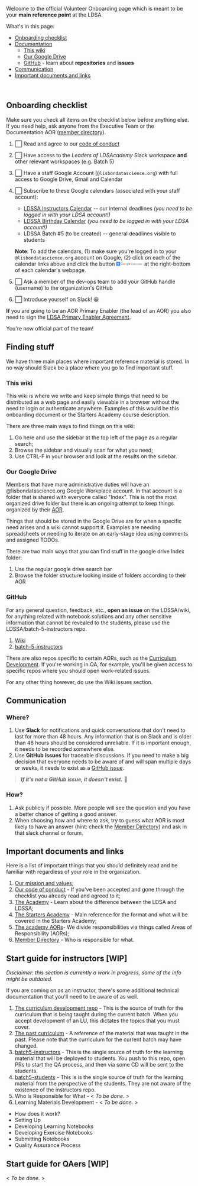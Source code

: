 Welcome to the official Volunteer Onboarding page which is meant to be your **main** **reference point** at the LDSA.

What's in this page:
- [Onboarding checklist](#onboarding-checklist)
- [Documentation](#finding-stuff)
   - [This wiki](#this-wiki)
   - [Our Google Drive](#our-google-drive)
   - [GitHub](#github) - learn about **repositories** and **issues**
- [Communication](#communication)
- [Important documents and links](#important-documents-and-links)

<br>

## Onboarding checklist

Make sure you check all items on the checklist below before anything else. If you need help, ask anyone from the Executive Team or the Documentation AOR ([member directory](https://github.com/LDSSA/wiki/wiki/Member-Directory)).

   1. ⬜️ Read and agree to our [code of conduct](https://github.com/LDSSA/wiki/wiki/Code-of-Conduct)

   2. ⬜️ Have access to the _Leaders of LDSAcademy_ Slack workspace **and** other relevant workspaces (e.g. Batch 5)
    
   3. ⬜️ Have a staff Google Account (`@lisbondatascience.org`) with full access to Google Drive, Gmail and Calendar

   4. ⬜️ Subscribe to these Google calendars (associated with your staff account):
      - [LDSSA Instructors Calendar](https://calendar.google.com/calendar/embed?src=c_oqhjbe9r3cv5kqkotkes373dog%40group.calendar.google.com&ctz=Europe%2FLisbon) -- our internal deadlines _(you need to be logged in with your LDSA account!)_
      - [LDSSA Birthday Calendar](https://calendar.google.com/calendar/embed?src=c_ki195gmib0aln8b8ipk6cg925c%40group.calendar.google.com&ctz=Europe%2FLisbon) _(you need to be logged in with your LDSA account!)_
      - LDSSA Batch #5 (to be created) -- general deadlines visible to students

      **Note**: To add the calendars, (1) make sure you're logged in to your `@lisbondatascience.org` account on Google, (2) click on each of the calendar links above and click the button <img src="assets/add_calendar_icon.png" width=15%> at the right-bottom of each calendar's webpage.

   5. ⬜️ Ask a member of the dev-ops team to add your GitHub handle (username) to the organization's GitHub

   6. ⬜️ Introduce yourself on Slack! 😀

**If** you are going to be an AOR Primary Enabler (the lead of an AOR) you also need to sign the [LDSA Primary Enabler Agreement](https://github.com/LDSSA/wiki/wiki/LDSA-Primary-Enabler-Agreement).

You're now official part of the team!



## Finding stuff

We have three main places where important reference material is stored. In no
way should Slack be a place where you go to find important stuff.

### This wiki

This wiki is where we write and keep simple things that need to be distributed
as a web page and easily viewable in a browser without the need to login or authenticate
anywhere. Examples of this would be this onboarding document or the Starters
Academy course description.

There are three main ways to find things on this wiki:

1. Go here and use the sidebar at the top left of the page as a regular search;
1. Browse the sidebar and visually scan for what you need;
1. Use CTRL-F in your browser and look at the results on the sidebar.

### Our Google Drive

Members that have more administrative duties will have an @lisbondatascience.org
Google Workplace account. In that account is a folder that is shared with everyone
called "Index". This is not the most organized drive folder but there is an
ongoing attempt to keep things organized by their [AOR](https://github.com/LDSSA/wiki/wiki/LDSA-Areas-of-Responsibility).

Things that should be stored in the Google Drive are for when a specific need
arises and a wiki cannot support it. Examples are needing spreadsheets or
needing to iterate on an early-stage idea using comments and assigned TODOs.

There are two main ways that you can find stuff in the google drive Index folder:

1. Use the regular google drive search bar
1. Browse the folder structure looking inside of folders according to their AOR

### GitHub

For any general question, feedback, etc.,  **open an issue** on the LDSSA/wiki, for anything related with notebook solutions and any other sensitive information that cannot be revealed to the students, please use the LDSSA/batch-5-instructors repo.
1. [Wiki](https://github.com/LDSSA/wiki)
2. [batch-5-instructors](https://github.com/LDSSA/batch-5-instructors)

There are also repos specific to certain AORs, such as the [Curriculum Development](https://github.com/LDSSA/curriculum-development). If you're working in QA, for example, you'll be given access to specific repos where you should open work-related issues.

For any other thing however, do use the Wiki issues section.

## Communication

### Where?
1. Use **Slack** for notifications and quick conversations that don't need to last
   for more than 48 hours. Any information that is on Slack and is older than
   48 hours should be considered unreliable. If it is important enough, it needs
   to be recorded somewhere else.
1. Use **GitHub issues** for traceable discussions. If you need to make a big decision
   that everyone needs to be aware of and will span multiple days or weeks,
   it needs to exist as a [GitHub issue](#github-issues).

> _**If it's not a GitHub issue, it doesn't exist.**_ 🌳

### How?
1. Ask publicly if possible. More people will see the question and you have a
   better chance of getting a good answer.
1. When choosing how and where to ask, try to guess what AOR is most likely
   to have an answer (hint: check the [Member Directory](https://github.com/LDSSA/wiki/wiki/Member-Directory)) and ask in that slack channel or forum.


## Important documents and links

Here is a list of important things that you should definitely read and be familiar with regardless of your role in the organization.

1. [Our mission and values](https://docs.google.com/document/d/1EDQF8lFZA0DYKhru57rxLI4d7s3ReiN90BFdjTHtP-Q/edit?usp=sharing);
1. [Our code of conduct](https://github.com/LDSSA/wiki/wiki/Code-of-Conduct) - If you've been accepted and gone through the checklist you already read and agreed to it;
1. [The Academy](https://github.com/LDSSA/wiki/wiki/Lisbon-Data-Science-Academy-(Organization)) - Learn about the difference between the LDSA and LDSSA;
1. [The Starters Academy](https://github.com/LDSSA/wiki/wiki/Starters-Academy-(Course)) - Main reference for the format and what will
   be covered in the Starters Academy;
1. [The academy AORs](https://github.com/LDSSA/wiki/wiki/LDSA-Areas-of-Responsibility)- We divide responsibilities via things called
   Areas of Responsibility (AORs);
1. [Member Directory](https://github.com/LDSSA/wiki/wiki/Member-Directory) - Who is responsible for what.

## Start guide for instructors [WIP]

_Disclaimer: this section is currently a work in progress, some of the info might be outdated._

If you are coming on as an instructor, there's some additional technical
documentation that you'll need to be aware of as well.

1. [The curriculum development repo](https://github.com/LDSSA/curriculum-development) - This is the source of truth for the
   curriculum that is being taught during the current batch. When you accept
   development of an LU, this dictates the topics that you must cover.
1. [The past curriculum](https://github.com/LDSSA/wiki/wiki/Batch2-Starters-Academy-Curriculum-and-Material-Reference) - A reference of the material that was taught
   in the past. Please note that the curriculum for the current batch may have
   changed.
1. [batch5-instructors](https://github.com/LDSSA/batch5-instructors) - This is the single source of truth for the
   learning material that will be deployed to students. You push to this repo,
   open PRs to start the QA process, and then via some CD will be sent to the
   students.
1. [batch5-students](https://github.com/LDSSA/batch5-students) - This is is the single source of truth for the
   learning material from the perspective of the students. They are not
   aware of the existence of the instructors repo.
1. Who is Responsible for What - < _To be done._ >
1. Learning Materials Development - < _To be done._ >
* How does it work?
* Setting Up
* Developing Learning Notebooks
* Developing Exercise Notebooks
* Submitting Notebooks
* Quality Assurance Process

## Start guide for QAers [WIP]

< _To be done._ >